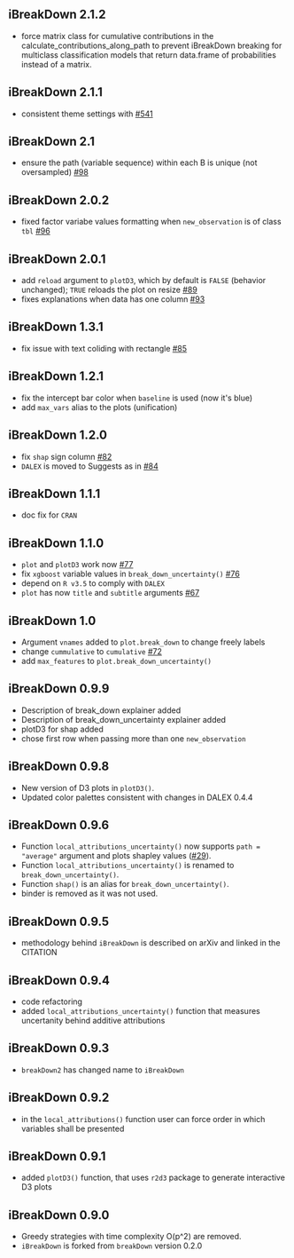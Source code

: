 iBreakDown 2.1.2
---------------------------------------------------------------
* force matrix class for cumulative contributions in the calculate_contributions_along_path to prevent iBreakDown breaking for multiclass classification
  models that return data.frame of probabilities instead of a matrix.

iBreakDown 2.1.1
---------------------------------------------------------------
* consistent theme settings with [#541](https://github.com/ModelOriented/DALEX/issues/541)

iBreakDown 2.1
---------------------------------------------------------------
*  ensure the path (variable sequence) within each B is unique (not oversampled) [#98](https://github.com/ModelOriented/iBreakDown/issues/98)

iBreakDown 2.0.2
---------------------------------------------------------------
* fixed factor variabe values formatting when `new_observation` is of class `tbl` [#96](https://github.com/ModelOriented/iBreakDown/issues/96)

iBreakDown 2.0.1
---------------------------------------------------------------
* add `reload` argument to `plotD3`, which by default is `FALSE` (behavior unchanged); `TRUE` reloads the plot on resize [#89](https://github.com/ModelOriented/iBreakDown/issues/89)
* fixes explanations when data has one column [#93](https://github.com/ModelOriented/iBreakDown/issues/93)

iBreakDown 1.3.1
---------------------------------------------------------------
* fix issue with text coliding with rectangle [#85](https://github.com/ModelOriented/iBreakDown/issues/85)

iBreakDown 1.2.1
---------------------------------------------------------------
* fix the intercept bar color when `baseline` is used (now it's blue)
* add `max_vars` alias to the plots (unification)

iBreakDown 1.2.0
---------------------------------------------------------------
* fix `shap` sign column [#82](https://github.com/ModelOriented/iBreakDown/issues/82)
* `DALEX` is moved to Suggests as in  [#84](https://github.com/ModelOriented/iBreakDown/issues/84)

iBreakDown 1.1.1
---------------------------------------------------------------
* doc fix for `CRAN`

iBreakDown 1.1.0
----------------------------------------------------------------
* `plot` and `plotD3` work now   [#77](https://github.com/ModelOriented/iBreakDown/issues/77)
* fix `xgboost` variable values in `break_down_uncertainty()` [#76](https://github.com/ModelOriented/iBreakDown/issues/76)
* depend on `R v3.5` to comply with `DALEX`
* `plot` has now `title` and `subtitle` arguments   [#67](https://github.com/ModelOriented/iBreakDown/issues/67)

iBreakDown 1.0
----------------------------------------------------------------
* Argument `vnames` added to `plot.break_down` to change freely labels 
* change `cummulative` to `cumulative` [#72](https://github.com/ModelOriented/iBreakDown/issues/72)
* add `max_features` to `plot.break_down_uncertainty()`

iBreakDown 0.9.9
----------------------------------------------------------------
* Description of break_down explainer added
* Description of break_down_uncertainty explainer added
* plotD3 for shap added
* chose first row when passing more than one `new_observation`

iBreakDown 0.9.8
----------------------------------------------------------------
* New version of D3 plots in `plotD3()`.
* Updated color palettes consistent with changes in DALEX 0.4.4

iBreakDown 0.9.6
----------------------------------------------------------------
* Function `local_attributions_uncertainty()` now supports `path = "average"` argument and plots shapley values  ([#29](https://github.com/ModelOriented/iBreakDown/issues/29)). 
* Function `local_attributions_uncertainty()` is renamed to  `break_down_uncertainty()`.
* Function `shap()` is an alias for  `break_down_uncertainty()`.
* binder is removed as it was not used.


iBreakDown 0.9.5
----------------------------------------------------------------
* methodology behind `iBreakDown` is described on arXiv and linked in the CITATION

iBreakDown 0.9.4
----------------------------------------------------------------
* code refactoring
* added `local_attributions_uncertainty()` function that measures uncertanity behind additive attributions

iBreakDown 0.9.3
----------------------------------------------------------------
* `breakDown2` has changed name to `iBreakDown`

iBreakDown 0.9.2
----------------------------------------------------------------
* in the `local_attributions()` function user can force order in which variables shall be presented

iBreakDown 0.9.1
----------------------------------------------------------------
* added `plotD3()` function, that uses `r2d3` package to generate interactive D3 plots

iBreakDown 0.9.0
----------------------------------------------------------------
* Greedy strategies with time complexity O(p^2) are removed.
* `iBreakDown` is forked from `breakDown` version 0.2.0
